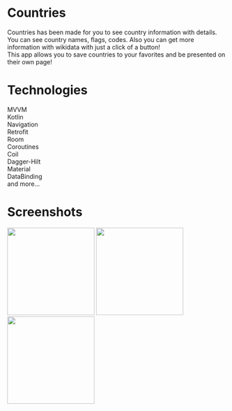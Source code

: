 # Countries

Countries has been made for you to see country information with details. You can see country names, flags, codes. Also you can get more information with wikidata with just a click of a button! \
This app allows you to save countries to your favorites and be presented on their own page!

# Technologies

MVVM \
Kotlin \
Navigation \
Retrofit\
Room\
Coroutines\
Coil\
Dagger-Hilt\
Material\
DataBinding\
and more...

# Screenshots

<img src="https://user-images.githubusercontent.com/79326983/185784564-ae80811f-c612-4de4-ad78-06e92f67b90d.png" width="200">     <img src="https://user-images.githubusercontent.com/79326983/185784559-5b083e37-2644-4ffb-a784-45536c972f21.png" width="200">     <img src="https://user-images.githubusercontent.com/79326983/185784562-d08da74f-e021-4f8b-9e69-2f8735516cc8.png" width="200">     
